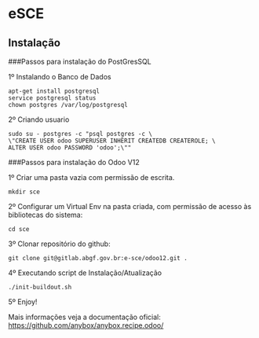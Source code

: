 # eSCE

## Instalação
###Passos para instalação do PostGresSQL

1º Instalando o Banco de Dados

    apt-get install postgresql
    service postgresql status
    chown postgres /var/log/postgresql

2º Criando usuario

    sudo su - postgres -c "psql postgres -c \
    \"CREATE USER odoo SUPERUSER INHERIT CREATEDB CREATEROLE; \
    ALTER USER odoo PASSWORD 'odoo';\""


###Passos para instalação do Odoo V12

1º Criar uma pasta vazia com permissão de escrita.

    mkdir sce

2º Configurar um Virtual Env na pasta criada, 
com permissão de acesso às bibliotecas do sistema:
	
	cd sce

3º Clonar repositório do github: 	

	git clone git@gitlab.abgf.gov.br:e-sce/odoo12.git .

4º Executando script de Instalação/Atualização

	./init-buildout.sh
 
5º Enjoy!
 
 Mais informações veja a documentação oficial: https://github.com/anybox/anybox.recipe.odoo/
